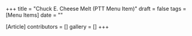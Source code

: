 +++
title = "Chuck E. Cheese Melt (PTT Menu Item)"
draft = false
tags = [Menu Items]
date = ""

[Article]
contributors = []
gallery = []
+++